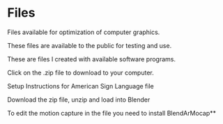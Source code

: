 # Files
Files available for optimization of computer graphics. 

These files are available to the public for testing and use.

These are files I created with available software programs.

Click on the .zip file to download to your computer.

Setup Instructions for American Sign Language file

Download the zip file, unzip and load into Blender

To edit the motion capture in the file you need to install BlendArMocap**
